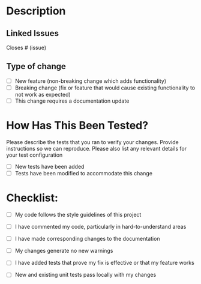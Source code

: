 # Description

<!-- 
Please include a summary of the changes and the related issue. Please also include relevant motivation and context. List any dependencies that are required for this change. 
If there is additional detail included in the linked issue please note that here so a reviewer knows to check.      
-->

## Linked Issues

Closes # (issue) <!-- Can be of the following forms Close/s/d #123 Fix/es/ed #123 or Resolve/s/d #123 (e.g. Closes #123) -->

## Type of change

- [ ] New feature (non-breaking change which adds functionality)
- [ ] Breaking change (fix or feature that would cause existing functionality to not work as expected)
- [ ] This change requires a documentation update

# How Has This Been Tested?

Please describe the tests that you ran to verify your changes. Provide instructions so we can reproduce. Please also list any relevant details for your test configuration

- [ ] New tests have been added
- [ ] Tests have been modified to accommodate this change

# Checklist:

- [ ] My code follows the style guidelines of this project
- [ ] I have commented my code, particularly in hard-to-understand areas
- [ ] I have made corresponding changes to the documentation
- [ ] My changes generate no new warnings
- [ ] I have added tests that prove my fix is effective or that my feature works
- [ ] New and existing unit tests pass locally with my changes

